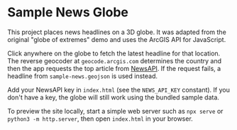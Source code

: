 # Sample News Globe

This project places news headlines on a 3D globe. It was adapted from the original "globe of extremes" demo and uses the ArcGIS API for JavaScript.

Click anywhere on the globe to fetch the latest headline for that location. The reverse geocoder at `geocode.arcgis.com` determines the country and then the app requests the top article from [NewsAPI](https://newsapi.org/). If the request fails, a headline from `sample-news.geojson` is used instead.

Add your NewsAPI key in `index.html` (see the `NEWS_API_KEY` constant). If you don't have a key, the globe will still work using the bundled sample data.

To preview the site locally, start a simple web server such as `npx serve` or `python3 -m http.server`, then open `index.html` in your browser.
